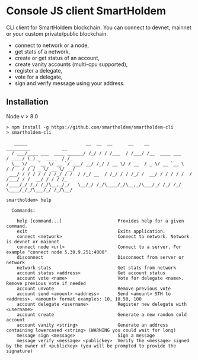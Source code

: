 # Console JS client SmartHoldem

CLI client for SmartHoldem blockchain. You can connect to devnet, mainnet or your custom private/public blockchain.

- connect to network or a node,
- get stats of a network,
- create or get status of an account,
- create vanity accounts (multi-cpu supported),
- register a delegate,
- vote for a delegate,
- sign and verify message using your address.


## Installation

Node v > 8.0

```
> npm install -g https://github.com/smartholdem/smartholdem-cli
> smartholdem-cli

   _____                      __  __  __      __    __                  _________            __
  / ___/____ ___  ____ ______/ /_/ / / /___  / /___/ /__  ____ ___     / ____/ (_)__  ____  / /_
  \__ \/ __ `__ \/ __ `/ ___/ __/ /_/ / __ \/ / __  / _ \/ __ `__ \   / /   / / / _ \/ __ \/ __/
 ___/ / / / / / / /_/ / /  / /_/ __  / /_/ / / /_/ /  __/ / / / / /  / /___/ / /  __/ / / / /_
/____/_/ /_/ /_/\__,_/_/   \__/_/ /_/\____/_/\__,_/\___/_/ /_/ /_/   \____/_/_/\___/_/ /_/\__/

smartholdem> help

  Commands:

    help [command...]                     Provides help for a given command.
    exit                                  Exits application.
    connect <network>                     Connect to network. Network is devnet or mainnet
    connect node <url>                    Connect to a server. For example "connect node 5.39.9.251:4000"
    disconnect                            Disconnect from server or network
    network stats                         Get stats from network
    account status <address>              Get account status
    account vote <name>                   Vote for delegate <name>. Remove previous vote if needed
    account unvote                        Remove previous vote
    account send <amount> <address>       Send <amount> STH to <address>. <amount> format examples: 10, 10.50, 100
    account delegate <username>           Register new delegate with <username>
    account create                        Generate a new random cold account
    account vanity <string>               Generate an address containing lowercased <string> (WARNING you could wait for long)
    message sign <message>                Sign a message
    message verify <message> <publickey>  Verify the <message> signed by the owner of <publickey> (you will be prompted to provide the signature)


```


